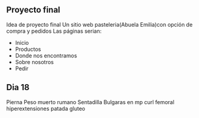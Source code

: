 ## Proyecto final
Idea de proyecto final
Un sitio web pasteleria(Abuela Emilia)con opción de compra y pedidos
Las páginas serian: 
- Inicio
- Productos
- Donde nos encontramos
- Sobre nosotros
- Pedir



## Dia 18
Pierna
Peso muerto rumano
Sentadilla
Bulgaras en mp
curl femoral
hiperextensiones
patada gluteo
